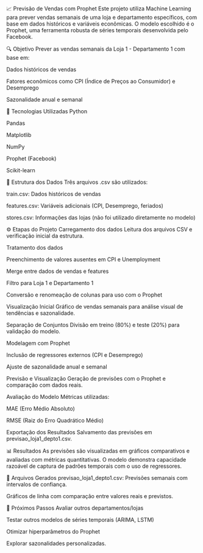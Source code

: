 📈 Previsão de Vendas com Prophet
Este projeto utiliza Machine Learning para prever vendas semanais de uma loja e departamento específicos, com base em dados históricos e variáveis econômicas. O modelo escolhido é o Prophet, uma ferramenta robusta de séries temporais desenvolvida pelo Facebook.

🔍 Objetivo
Prever as vendas semanais da Loja 1 - Departamento 1 com base em:

Dados históricos de vendas

Fatores econômicos como CPI (Índice de Preços ao Consumidor) e Desemprego

Sazonalidade anual e semanal

🧰 Tecnologias Utilizadas
Python

Pandas

Matplotlib

NumPy

Prophet (Facebook)

Scikit-learn

📂 Estrutura dos Dados
Três arquivos .csv são utilizados:

train.csv: Dados históricos de vendas

features.csv: Variáveis adicionais (CPI, Desemprego, feriados)

stores.csv: Informações das lojas (não foi utilizado diretamente no modelo)

⚙️ Etapas do Projeto
Carregamento dos dados
Leitura dos arquivos CSV e verificação inicial da estrutura.

Tratamento dos dados

Preenchimento de valores ausentes em CPI e Unemployment

Merge entre dados de vendas e features

Filtro para Loja 1 e Departamento 1

Conversão e renomeação de colunas para uso com o Prophet

Visualização Inicial
Gráfico de vendas semanais para análise visual de tendências e sazonalidade.

Separação de Conjuntos
Divisão em treino (80%) e teste (20%) para validação do modelo.

Modelagem com Prophet

Inclusão de regressores externos (CPI e Desemprego)

Ajuste de sazonalidade anual e semanal

Previsão e Visualização
Geração de previsões com o Prophet e comparação com dados reais.

Avaliação do Modelo
Métricas utilizadas:

MAE (Erro Médio Absoluto)

RMSE (Raiz do Erro Quadrático Médio)

Exportação dos Resultados
Salvamento das previsões em previsao_loja1_depto1.csv.

📊 Resultados
As previsões são visualizadas em gráficos comparativos e avaliadas com métricas quantitativas. O modelo demonstra capacidade razoável de captura de padrões temporais com o uso de regressores.

📁 Arquivos Gerados
previsao_loja1_depto1.csv: Previsões semanais com intervalos de confiança.

Gráficos de linha com comparação entre valores reais e previstos.

🚀 Próximos Passos
Avaliar outros departamentos/lojas

Testar outros modelos de séries temporais (ARIMA, LSTM)

Otimizar hiperparâmetros do Prophet

Explorar sazonalidades personalizadas.
